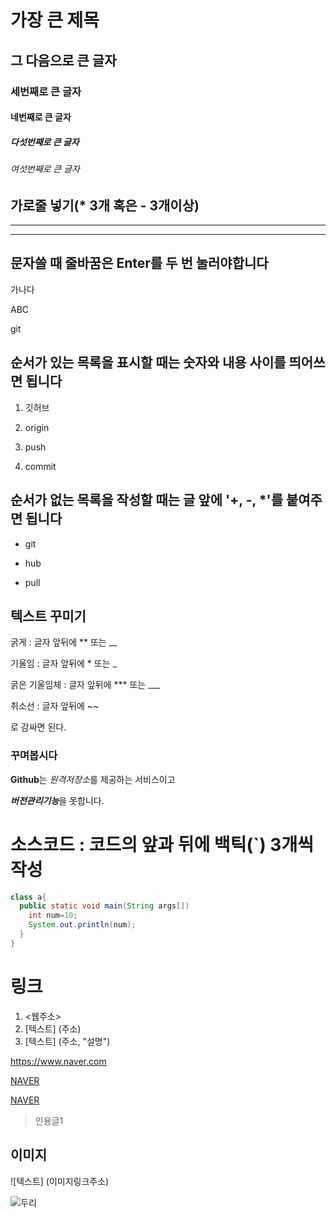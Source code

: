 # 가장 큰 제목
## 그 다음으로 큰 글자
### 세번째로 큰 글자
#### 네번째로 큰 글자
##### 다섯번째로 큰 글자
###### 여섯번째로 큰 글자


## 가로줄 넣기(* 3개 혹은 - 3개이상)
***
---

## 문자쓸 때 줄바꿈은 Enter를 두 번 눌러야합니다
가나다

ABC

git

## 순서가 있는 목록을 표시할 때는 숫자와 내용 사이를 띄어쓰면 됩니다
1. 깃허브

2. origin

5. push

8. commit

## 순서가 없는 목록을 작성할 때는 글 앞에 '+, -, *'를 붙여주면 됩니다
- git

- hub

- pull

## 텍스트 꾸미기
굵게 : 글자 앞뒤에 ** 또는 __

기울임 : 글자 앞뒤에 * 또는 _

굵은 기울임체 : 글자 앞뒤에 *** 또는 ___

취소선 : 글자 앞뒤에 ~~

로 감싸면 된다.

### 꾸며봅시다
**Github**는 *원격저장소*를 제공하는 서비스이고

***버전관리기능***을 ~~못~~합니다.

# 소스코드 : 코드의 앞과 뒤에 백틱(`) 3개씩 작성

```Java
class a{
  public static void main(String args[])
    int num=10;
    System.out.println(num);
  }
}
```

# 링크
1. <웹주소>
2. [텍스트]  (주소)
3. [텍스트]  (주소, "설명")

<https://www.naver.com>

[NAVER](https://www.naver.com)

[NAVER](https://www.naver.com, "네이버로 이동")



> 인용글1


## 이미지
![텍스트]  (이미지링크주소)

![두리](https://user-images.githubusercontent.com/123947715/234462821-4a4f2bab-ba63-4344-89fc-e1de044e23c7.jpg)
